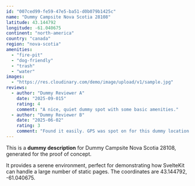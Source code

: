 ```yaml
---
id: "007ced99-fe59-47e5-ba51-d0b079b1425c"
name: "Dummy Campsite Nova Scotia 28108"
latitude: 43.144792
longitude: -61.040675
continent: "north-america"
country: "canada"
region: "nova-scotia"
amenities:
  - "fire-pit"
  - "dog-friendly"
  - "trash"
  - "water"
images:
  - "https://res.cloudinary.com/demo/image/upload/v1/sample.jpg"
reviews:
  - author: "Dummy Reviewer A"
    date: "2025-09-015"
    rating: 4
    comment: "A nice, quiet dummy spot with some basic amenities."
  - author: "Dummy Reviewer B"
    date: "2025-06-02"
    rating: 3
    comment: "Found it easily. GPS was spot on for this dummy location."
---
```


This is a **dummy description** for Dummy Campsite Nova Scotia 28108, generated for the proof of concept.

It provides a serene environment, perfect for demonstrating how SvelteKit can handle a large number of static pages. The coordinates are 43.144792, -61.040675.
